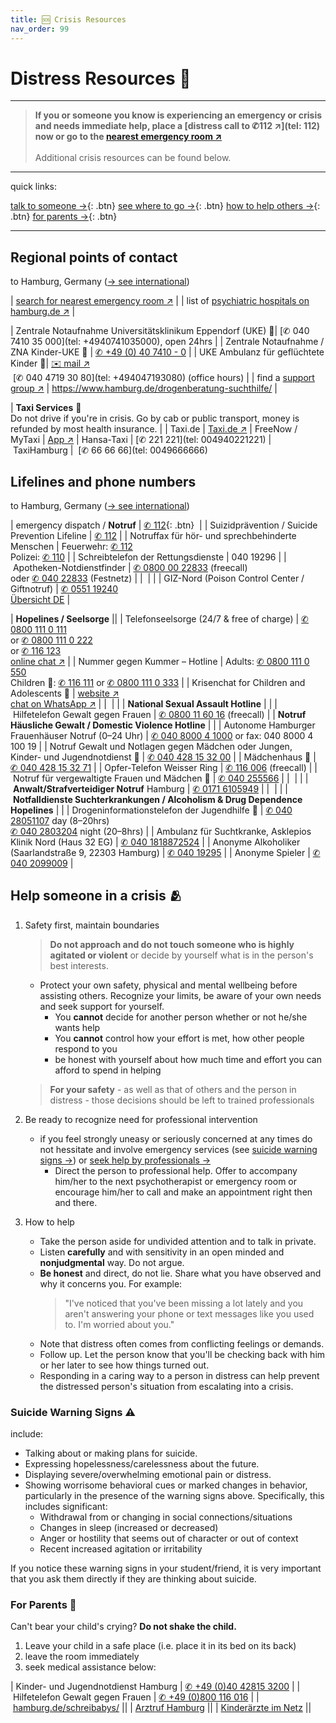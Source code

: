 ```yaml
---
title: 🆘 Crisis Resources
nav_order: 99
---
```


# Distress Resources 🚨
---

> **If you or someone you know is experiencing an emergency or crisis and needs immediate help, place a [distress call to ✆112 ↗](tel: 112) now or go to the [nearest emergency room ↗](//maps.apple.com/?q=Notaufnahme)** <br><br>
> Additional crisis resources can be found below.

---
quick links:

[talk to someone →](#lifelines-and-phone-numbers){: .btn} 
[see where to go →](#regional-points-of-contact){: .btn} 
[how to help others →](#help-someone-in-a-crisis){: .btn} 
[for parents →](#for-parents-){: .btn}

---
## Regional points of contact
to Hamburg, Germany ([→ see international](/sos/international))


| [search for nearest emergency room ↗](//maps.apple.com/?q=Notaufnahme) |
| list of [psychiatric hospitals on hamburg.de ↗](//www.hamburg.de/krankenhausverzeichnis/2833438/psychiatrie/) |

| Zentrale Notaufnahme Universitätsklinikum Eppendorf (UKE) 👤| [✆ 040 7410 35 000](tel: +4940741035000), open 24hrs |
| Zentrale Notaufnahme / ZNA Kinder-UKE 🧸 | [✆ +49 (0) 40 7410 - 0](tel:+494074100) |
| UKE Ambulanz für geflüchtete Kinder 🧸| [✉️ mail ↗](mailto:fluechtlingsambulanz@uke.de) <br> [✆ 040 4719 30 80](tel: +494047193080) (office hours) |
| find a [support group ↗](https://www.kiss-hh.de) | https://www.hamburg.de/drogenberatung-suchthilfe/ |

| **Taxi Services** 🚕 <br>Do not drive if you're in crisis. Go by cab or public transport, money is refunded by most health insurance. |
| Taxi.de | [Taxi.de ↗](//www.taxi.de/bestellen/hamburg/)
| FreeNow / MyTaxi | [App ↗](//free-now.com/de/)
| Hansa-Taxi | [✆ 221 221](tel: 004940221221)
| TaxiHamburg |  [✆ 66 66 66](tel: 0049666666) 

## Lifelines and phone numbers
to Hamburg, Germany ([→ see international](/sos/international))

| emergency dispatch / **Notruf**  | [✆ 112](tel:112){: .btn}  |
| Suizidprävention / Suicide Prevention Lifeline | [✆ 112](tel:112) |
| Notruffax für hör- und sprechbehinderte Menschen | Feuerwehr: [✆ 112](tel:112) <br>Polizei: [✆ 110](tel:110) |
| Schreibtelefon der Rettungsdienste | 040 19296 |
| Apotheken-Notdienstfinder | [✆ 0800 00 22833](tel:498000022833) (freecall) <br>oder [✆ 040 22833](tel:494022833) (Festnetz) |
|  |  |
| GIZ-Nord (Poison Control Center / Giftnotruf) | [✆ 0551 19240](tel:055119240)<br> [Übersicht DE](https://www.bvl.bund.de/DE/Arbeitsbereiche/01_Lebensmittel/03_Verbraucher/09_InfektionenIntoxikationen/02_Giftnotrufzentralen/lm_LMVergiftung_giftnotrufzentralen_node.html) |

| **Hopelines / Seelsorge** ||
| Telefonseelsorge (24/7 & free of charge) | [✆ 0800 111 0 111](tel:08001110111) <br>or [✆ 0800 111 0 222](tel:08001110222) <br>or [✆ 116 123](tel:116123) <br>[online chat ↗](//online.telefonseelsorge.de/) |
| Nummer gegen Kummer – Hotline | Adults: [✆ 0800 111 0 550](tel:08001110550) <br>Children 🧸: [✆ 116 111](tel:116111) or [✆ 0800 111 0 333](tel:08001110333) |
| Krisenchat for Children and Adolescents 🧸 | [website ↗](https://krisenchat.de) <br>[chat on WhatsApp ↗](https://wa.me/4915735998143) |
|  |  |
| **National Sexual Assault Hotline** | |
| Hilfetelefon Gewalt gegen Frauen | [✆ 0800 11 60 16](tel:0800116016) (freecall) |
| **Notruf Häusliche Gewalt / Domestic Violence Hotline** | |
| Autonome Hamburger Frauenhäuser Notruf  (0–24 Uhr) | [✆ 040 8000 4 1000](tel:4940800041000) or fax: 040 8000 4 100 19 |
| Notruf Gewalt und Notlagen gegen Mädchen oder Jungen, Kinder- und Jugendnotdienst 🧸 | [✆ 040 428 15 32 00](tel:4940428153200) |
| Mädchenhaus 🧸 | [✆ 040 428 15 32 71](tel:4940428153271) |
| Opfer-Telefon Weisser Ring | [✆ 116 006](tel:116006) (freecall) |
| Notruf für vergewaltigte Frauen und Mädchen 🧸 | [✆ 040 255566](tel:040255566) |
|  |  |
| **Anwalt/Strafverteidiger Notruf** Hamburg | [✆ 0171 6105949](tel:491716105949) |
|  |  |
| **Notfalldienste Suchterkrankungen / Alcoholism & Drug Dependence Hopelines** | |
| Drogeninformationstelefon der Jugendhilfe 🧸 | [✆ 040 28051107](tel:04028051107) day (8–20hrs) <br> [✆ 040 2803204](tel:49402803204) night (20–8hrs) |
| Ambulanz für Suchtkranke, Asklepios Klinik Nord (Haus 32 EG) | [✆ 040 1818872524](tel:0401818872524) |
| Anonyme Alkoholiker (Saarlandstraße 9, 22303 Hamburg) | [✆ 040 19295](tel:494019295) |
| Anonyme Spieler | [✆ 040 2099009](tel:49402099009) |


## Help someone in a crisis 🫂
1. Safety first, maintain boundaries
	> **Do not approach and do not touch someone who is highly agitated or violent** or decide by yourself what is in the person's best interests.
	- Protect your own safety, physical and mental wellbeing before assisting others. Recognize your limits, be aware of your own needs and seek support for yourself.
		-  You **cannot** decide for another person whether or not he/she wants help
		- You **cannot** control how your effort is met, how other people respond to you
		- be honest with yourself about how much time and effort you can afford to spend in helping
	
	> **For your safety** - as well as that of others and the person in distress - those decisions should be left to trained professionals

2. Be ready to recognize need for professional intervention
	- if you feel strongly uneasy or seriously concerned at any times do not hessitate and involve emergency services (see [suicide warning signs →](#suicide-warning-signs)) or [seek help by professionals →](#lifelines-and-phone-numbers)
		- Direct the person to professional help. Offer to accompany him/her to the next psychotherapist or emergency room or encourage him/her to call and make an appointment right then and there.

3. How to help
	- Take the person aside for undivided attention and to talk in private.
	- Listen **carefully** and with sensitivity in an open minded and **nonjudgmental** way. Do not argue.
	- **Be honest** and direct, do not lie. Share what you have observed and why it concerns you. For example:
		> "I've noticed that you've been missing a lot lately and you aren't answering your phone or text messages like you used to. I'm worried about you."
	- Note that distress often comes from conflicting feelings or demands.
	- Follow up. Let the person know that you'll be checking back with him or her later to see how things turned out.
	- Responding in a caring way to a person in distress can help prevent the distressed person's situation from escalating into a crisis.

### Suicide Warning Signs ⚠️
include:
- Talking about or making plans for suicide.
- Expressing hopelessness/carelessness about the future.
- Displaying severe/overwhelming emotional pain or distress.
- Showing worrisome behavioral cues or marked changes in behavior, particularly in the presence of the warning signs above. Specifically, this includes significant:
	- Withdrawal from or changing in social connections/situations
	- Changes in sleep (increased or decreased)
	- Anger or hostility that seems out of character or out of context
	- Recent increased agitation or irritability

If you notice these warning signs in your student/friend, it is very important that you ask them directly if they are thinking about suicide.

### For Parents 🚸
Can't bear your child's crying? **Do not shake the child.**

1. Leave your child in a safe place (i.e. place it in its bed on its back)
2. leave the room immediately
3. seek medical assistance below:

| Kinder- und Jugendnotdienst Hamburg | [✆ +49 (0)40 42815 3200](tel:+4940428153200) |
| Hilfetelefon Gewalt gegen Frauen | [✆ +49 (0)800 116 016](tel:+49800116016) |
| [hamburg.de/schreibabys/](//www.hamburg.de/schreibabys/) ||
| [Arztruf Hamburg](https://arztruf-hamburg.de/arztrufhamburg) ||
| [Kinderärzte im Netz](https://www.kinderaerzte-im-netz.de/nc/adressen/notdienste/?tx_mksnotdienst_pi1[sword]=Hamburg) ||